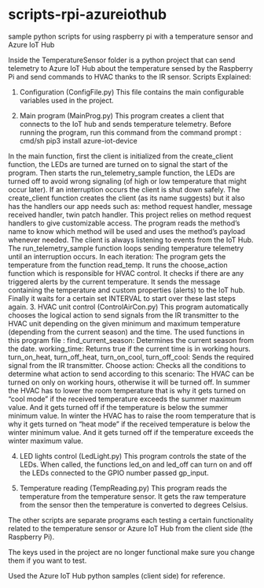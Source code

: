 # scripts-rpi-azureiothub
sample python scripts for using raspberry pi with a temperature sensor and Azure IoT Hub

Inside the TemperatureSensor folder is a python project that can send telemetry to Azure IoT Hub about the temperature sensed by the Raspberry Pi and send commands to HVAC thanks to the IR sensor.
Scripts Explained:
1. Configuration (ConfigFile.py)
This file contains the main configurable variables used in the project.

2. Main program (MainProg.py)
This program creates a client that connects to the IoT hub and sends temperature telemetry.
Before running the program, run this command from the command prompt :
cmd/sh pip3 install azure-iot-device

In the main function, first the client is initialized from the create_client function, the LEDs are turned are turned on to signal the start of the program.
Then starts the run_telemetry_sample function, the LEDs are turned off to avoid wrong signaling (of high or low temperature that might occur later).
If an interruption occurs the client is shut down safely.
The create_client function creates the client (as its name suggests) but it also has the handlers our app needs such as: method request handler, message received handler, twin patch handler.
This project relies on method request handlers to give customizable access. The program reads the method’s name to know which method will be used and uses the method’s payload whenever needed.
The client is always listening to events from the IoT Hub.
The run_telemetry_sample function loops sending temperature telemetry until an interruption occurs.
In each iteration:
 The program gets the temperature from the function read_temp.
 It runs the choose_action function which is responsible for HVAC control.
 It checks if there are any triggered alerts by the current temperature.
 It sends the message containing the temperature and custom properties (alerts) to the IoT hub.
 Finally it waits for a certain set INTERVAL to start over these last steps again.
3. HVAC unit control (ControlAirCon.py)
This program automatically chooses the logical action to send signals from the IR transmitter to the HVAC unit depending on the given minimum and maximum temperature (depending from the current season) and the time.
The used functions in this program file :
 find_current_season: Determines the current season from the date.
 working_time: Returns true if the current time is in working hours.
 turn_on_heat, turn_off_heat, turn_on_cool, turn_off_cool: Sends the required signal from the IR transmitter.
 Choose action: Checks all the conditions to determine what action to send according to this scenario:
The HVAC can be turned on only on working hours, otherwise it will be turned off. In summer the HVAC has to lower the room temperature that is why it gets turned on “cool mode” if the received temperature exceeds the summer maximum value. And it gets turned off if the temperature is below the summer minimum value. In winter the HVAC has to raise the room temperature that is why it gets turned on “heat mode” if the received temperature is below the winter minimum value. And it gets turned off if the temperature exceeds the winter maximum value.

4. LED lights control (LedLight.py)
This program controls the state of the LEDs.
When called, the functions led_on and led_off can turn on and off the LEDs connected to the GPIO number passed gp_input.

5. Temperature reading (TempReading.py)
This program reads the temperature from the temperature sensor.
It gets the raw temperature from the sensor then the temperature is converted to degrees Celsius.

The other scripts are separate programs each testing a certain functionality related to the temperature sensor or Azure IoT Hub from the client side (the Raspberry Pi).

The keys used in the project are no longer functional make sure you change them if you want to test.

Used the Azure IoT Hub python samples (client side) for reference.
